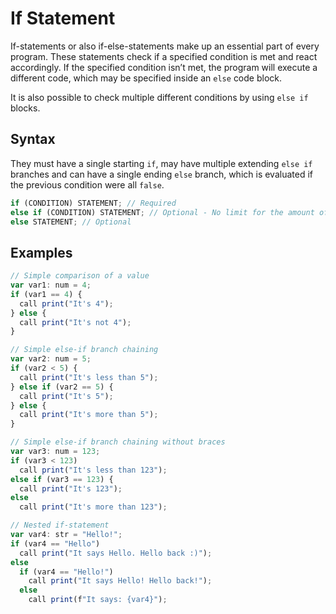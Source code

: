 # If Statement

If-statements or also if-else-statements make up an essential part of every program. These statements check if a
specified condition is met and react accordingly. If the specified condition isn’t met, the program will execute a
different code, which may be specified inside an `else` code block.

It is also possible to check multiple different conditions by using `else if` blocks.

## Syntax

They must have a single starting `if`, may have multiple extending `else if` branches and can have a single ending `else` branch, which is evaluated if the previous condition were all `false`.

```ts
if (CONDITION) STATEMENT; // Required
else if (CONDITION) STATEMENT; // Optional - No limit for the amount of 'else if' branches
else STATEMENT; // Optional
```

## Examples

```ts
// Simple comparison of a value
var var1: num = 4;
if (var1 == 4) {
  call print("It's 4");
} else {
  call print("It's not 4");
}

// Simple else-if branch chaining
var var2: num = 5;
if (var2 < 5) {
  call print("It's less than 5");
} else if (var2 == 5) {
  call print("It's 5");
} else {
  call print("It's more than 5");
}

// Simple else-if branch chaining without braces
var var3: num = 123;
if (var3 < 123)
  call print("It's less than 123");
else if (var3 == 123) {
  call print("It's 123");
else
  call print("It's more than 123");

// Nested if-statement
var var4: str = "Hello!";
if (var4 == "Hello")
  call print("It says Hello. Hello back :)");
else
  if (var4 == "Hello!")
    call print("It says Hello! Hello back!");
  else
    call print(f"It says: {var4}");
```
